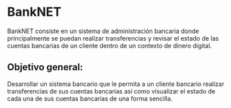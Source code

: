 # BankNET

BankNET consiste en un sistema de administración bancaria donde principalmente se puedan realizar transferencias y revisar el estado de las cuentas bancarias de un cliente dentro de un contexto de dinero digital.
  
## Objetivo general:
Desarrollar un sistema bancario que le permita a un cliente bancario realizar transferencias de sus cuentas bancarias así como visualizar el estado de cada una de sus cuentas bancarias de una forma sencilla.
